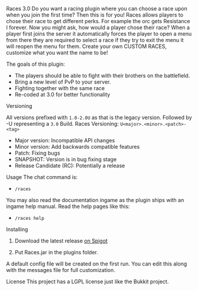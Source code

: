 Races 3.0
Do you want a racing plugin where you can choose a race upon when you join the first time? Then this is for you! Races allows players to chose their race to get different perks. For example the orc gets Resistance I forever. Now you might ask, how would a player chose their race? When a player first joins the server it automatically forces the player to open a menu from there they are required to select a race if they try to exit the menu it will reopen the menu for them. Create your own CUSTOM RACES, customize what you want the name to be!

The goals of this plugin:

 * The players should be able to fight with their brothers on the battlefield.
 * Bring a new level of PvP to your server.
 * Fighting together with the same race
 * Re-coded at 3.0 for better functionality

Versioning

All versions prefixed with `1.0-2.0U` as that is the legacy version.
Followed by -U representing a `3.0` Build.
Races Versioning: `U<major>.<minor>.<patch>-<tag>`

* Major version: Incompatible API changes
* Minor version: Add backwards compatible features
* Patch: Fixing bugs 
* SNAPSHOT: Version is in bug fixing stage
* Release Candidate (RC): Potentially a release

Usage
The chat command is:

 * `/races`

You may also read the documentation ingame as the plugin ships with an ingame help manual. Read the help pages like this:

* `/races help`

Installing

1. Download the latest release [on Spigot](https://www.spigotmc.org/resources/races-paid-version-extremely-configurable-api.34317/)<br>

1. Put Races.jar in the plugins folder.

A default config file will be created on the first run. You can edit this along with the messages file for full customization. 

License
This project has a LGPL license just like the Bukkit project.<br>
